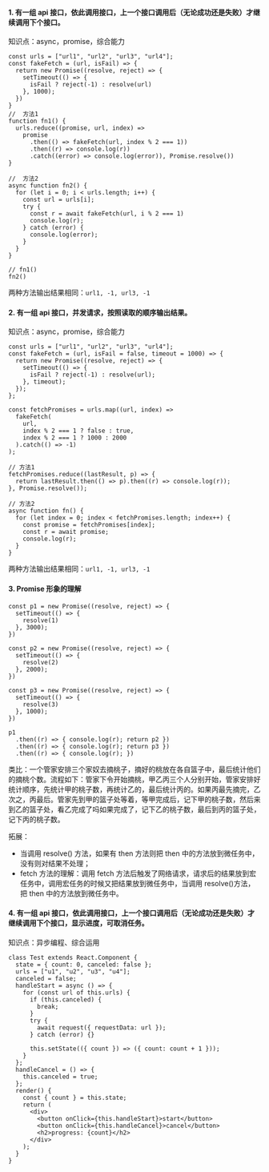 #### 1. 有一组 api 接口，依此调用接口，上一个接口调用后（无论成功还是失败）才继续调用下个接口。

知识点：async，promise，综合能力

```
const urls = ["url1", "url2", "url3", "url4"];
const fakeFetch = (url, isFail) => {
  return new Promise((resolve, reject) => {
    setTimeout(() => {
      isFail ? reject(-1) : resolve(url)
    }, 1000);
  })
}
//  方法1
function fn1() {
  urls.reduce((promise, url, index) =>
    promise
      .then(() => fakeFetch(url, index % 2 === 1))
      .then((r) => console.log(r))
      .catch((error) => console.log(error)), Promise.resolve())
}

//  方法2
async function fn2() {
  for (let i = 0; i < urls.length; i++) {
    const url = urls[i];
    try {
      const r = await fakeFetch(url, i % 2 === 1)
      console.log(r);
    } catch (error) {
      console.log(error);
    }
  }
}

// fn1()
fn2()
```

两种方法输出结果相同：`url1, -1, url3, -1`

#### 2. 有一组 api 接口，并发请求，按照读取的顺序输出结果。

知识点：async，promise，综合能力

```
const urls = ["url1", "url2", "url3", "url4"];
const fakeFetch = (url, isFail = false, timeout = 1000) => {
  return new Promise((resolve, reject) => {
    setTimeout(() => {
      isFail ? reject(-1) : resolve(url);
    }, timeout);
  });
};

const fetchPromises = urls.map((url, index) =>
  fakeFetch(
    url,
    index % 2 === 1 ? false : true,
    index % 2 === 1 ? 1000 : 2000
  ).catch(() => -1)
);

// 方法1
fetchPromises.reduce((lastResult, p) => {
  return lastResult.then(() => p).then((r) => console.log(r));
}, Promise.resolve());

// 方法2
async function fn() {
  for (let index = 0; index < fetchPromises.length; index++) {
    const promise = fetchPromises[index];
    const r = await promise;
    console.log(r);
  }
}

```

两种方法输出结果相同：`url1, -1, url3, -1`

#### 3. Promise 形象的理解

```
const p1 = new Promise((resolve, reject) => {
  setTimeout(() => {
    resolve(1)
  }, 3000);
})

const p2 = new Promise((resolve, reject) => {
  setTimeout(() => {
    resolve(2)
  }, 2000);
})

const p3 = new Promise((resolve, reject) => {
  setTimeout(() => {
    resolve(3)
  }, 1000);
})

p1
  .then((r) => { console.log(r); return p2 })
  .then((r) => { console.log(r); return p3 })
  .then((r) => { console.log(r); })
```

类比：一个管家安排三个家奴去摘桃子，摘好的桃放在各自篮子中，最后统计他们的摘桃个数。流程如下：管家下令开始摘桃，甲乙丙三个人分别开始，管家安排好统计顺序，先统计甲的桃子数，再统计乙的，最后统计丙的。如果丙最先摘完，乙次之，丙最后。管家先到甲的篮子处等着，等甲完成后，记下甲的桃子数，然后来到乙的篮子处，看乙完成了吗如果完成了，记下乙的桃子数，最后到丙的篮子处，记下丙的桃子数。

拓展：

- 当调用 resolve() 方法，如果有 then 方法则把 then 中的方法放到微任务中，没有则对结果不处理；
- fetch 方法的理解：调用 fetch 方法后触发了网络请求，请求后的结果放到宏任务中，调用宏任务的时候又把结果放到微任务中，当调用 resolve()方法，把 then 中的方法放到微任务中。

#### 4. 有一组 api 接口，依此调用接口，上一个接口调用后（无论成功还是失败）才继续调用下个接口，显示进度，可取消任务。

知识点：异步编程、综合运用

```
class Test extends React.Component {
  state = { count: 0, canceled: false };
  urls = ["u1", "u2", "u3", "u4"];
  canceled = false;
  handleStart = async () => {
    for (const url of this.urls) {
      if (this.canceled) {
        break;
      }
      try {
        await request({ requestData: url });
      } catch (error) {}

      this.setState(({ count }) => ({ count: count + 1 }));
    }
  };
  handleCancel = () => {
    this.canceled = true;
  };
  render() {
    const { count } = this.state;
    return (
      <div>
        <button onClick={this.handleStart}>start</button>
        <button onClick={this.handleCancel}>cancel</button>
        <h2>progress: {count}</h2>
      </div>
    );
  }
}

```
